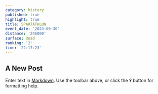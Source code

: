 ```yaml
---
category: history
published: true
highlight: true
title: SPARTATHLON
event_date: '2023-09-30'
distance: '246000'
surface: Road
ranking: '2'
time: '22:17:23'
---
```

## A New Post

Enter text in [Markdown](http://daringfireball.net/projects/markdown/). Use the toolbar above, or click the **?** button for formatting help.
